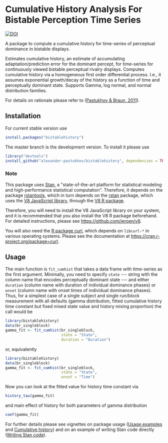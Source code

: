 # Cumulative History Analysis For Bistable Perception Time Series

[![DOI](https://zenodo.org/badge/299245172.svg)](https://zenodo.org/badge/latestdoi/299245172)

A package to compute a cumulative history for time-series of perceptual
dominance in bistable displays.

Estimates cumulative history, an estimate of accumulating
adaptation/prediction error for the dominant percept, for time-series
for continuously viewed bistable perceptual rivalry displays. Computes
cumulative history via a homogeneous first order differential process.
I.e., it assumes exponential growth/decay of the history as a function
of time and perceptually dominant state. Supports Gamma, log normal, and
normal distribution families.

For details on rationale please refer to
([Pastukhov & Braun, 2011](https://doi.org/10.1167/11.10.12)).

## Installation

For current stable version use

```r
install.packages("bistablehistory")
```

The master branch is the development version. To install it please use

```r
library("devtools")
install_github("alexander-pastukhov/bistablehistory", dependencies = TRUE)
```

### Note

This package uses [Stan](https://mc-stan.org), a "state-of-the-art
platform for statistical modeling and high-performance statistical
computation". Therefore, it depends on the package
[rstantools](https://cran.r-project.org/package=rstantools), which in
turn depends on the [rstan](https://cran.r-project.org/package=rstan)
package, which uses the [V8 JavaScript library](https://v8.dev), through
the [V8 R package](https://cran.r-project.org/package=V8).

Therefore, you will need to install the V8 JavaScript library on your
system, and it is recommended that you also install the V8 R package
beforehand. For detailed instructions, please see
https://github.com/jeroen/v8.

You will also need the [R package
curl](https://cran.r-project.org/package=curl), which depends on
`libcurl-*` in various operating systems. Please see the documentation
at https://cran.r-project.org/package=curl.

## Usage

The main function is `fit_cumhist` that takes a data frame with
time-series as the first argument. Minimally, you need to specify `state`
--- string with the column name that encodes perceptually dominant state
--- and either `duration` (column name with duration of individual
dominance phases) or `onset` (column name with onset times of individual
dominance phases). Thus, for a simplest case of a single subject and
single run/block measurement with all defaults (gamma distribution,
fitted cumulative history time constant but fixed mixed state value and
history mixing proportion) the call would be

```r
library(bistablehistory)
data(br_singleblock)
gamma_fit <- fit_cumhist(br_singleblock,
                         state = "State",
                         duration = "Duration")
```

or, equivalently

```r
library(bistablehistory)
data(br_singleblock)
gamma_fit <- fit_cumhist(br_singleblock,
                         state = "State",
                         onset = "Time")
```

Now you can look at the fitted value for history time constant via

```r
history_tau(gamma_fit)
```

and main effect of history for both parameters of gamma distribution

```r
coef(gamma_fit)
```

For further details please see vignettes on package usage ([Usage
examples](https://CRAN.R-project.org/package=bistablehistory/vignettes/usage-examples.html)
and [Cumulative
history](https://CRAN.R-project.org/package=bistablehistory/vignettes/cumulative-history.html))
and on an example of writing Stan code directly ([Writing Stan
code](https://CRAN.R-project.org/package=bistablehistory/vignettes/writing-stan-code.html)).
